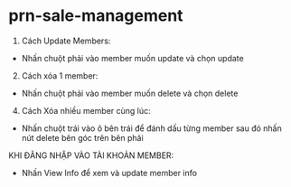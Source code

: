 # prn-sale-management

1. Cách Update Members:
  - Nhấn chuột phải vào member muốn update và chọn update
2. Cách xóa 1 member:
  - Nhấn chuột phải vào member muốn delete và chọn delete
4. Cách Xóa nhiều member cùng lúc:
  - Nhấn chuột trái vào ô bên trái để đánh dấu từng member sau đó nhấn nút delete bên góc trên bên phải

KHI ĐĂNG NHẬP VÀO TÀI KHOẢN MEMBER:
  - Nhấn View Info để xem và update member info
